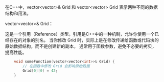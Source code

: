 在C++中，vector<vector<int>>& Grid 和 vector<vector<int>> Grid 表示两种不同的数据结构和用法。

vector<vector<int>>& Grid：

这是一个引用（Reference）类型。引用是C++中的一种机制，允许你使用一个已经存在的对象的别名。
当你修改 Grid 时，实际上是在修改传递给函数或代码块的原始数据结构，而不是创建新的副本。
通常用于函数参数，避免不必要的拷贝，提高性能。

```cpp
    void someFunction(vector<vector<int>>& Grid) {
        // 在函数中修改 Grid 会影响原始数据
        Grid[0][0] = 42;
    }
```
